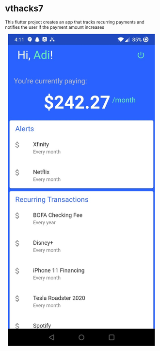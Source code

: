 # vthacks7

This flutter project creates an app that tracks recurring payments and notifies the user if the payment amount increases

<p align="center">
  <img src="recurTrac_smaller.jpg">
</p>
